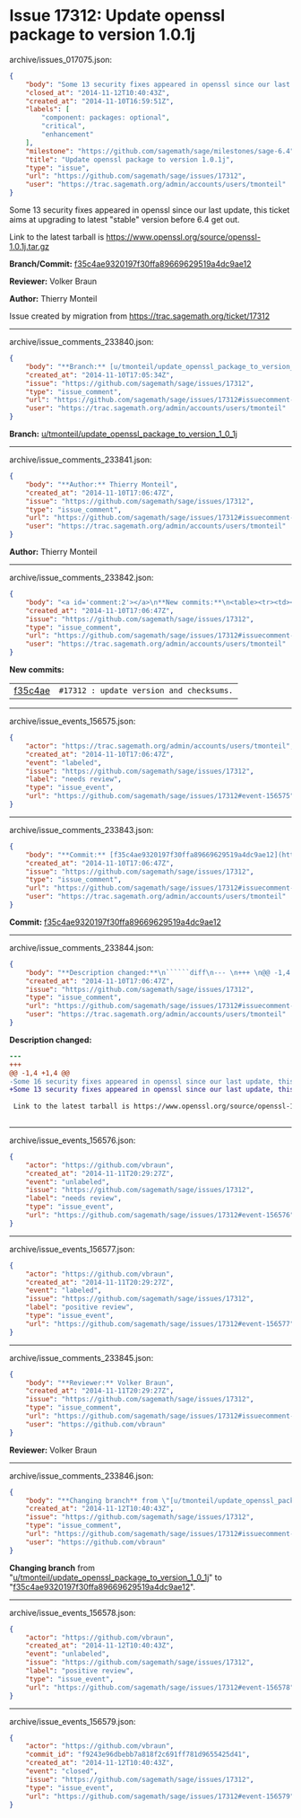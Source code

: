 # Issue 17312: Update openssl package to version 1.0.1j

archive/issues_017075.json:
```json
{
    "body": "Some 13 security fixes appeared in openssl since our last update, this ticket aims at upgrading to latest \"stable\" version before 6.4 get out.\n\nLink to the latest tarball is \u200bhttps://www.openssl.org/source/openssl-1.0.1j.tar.gz\n\n\n**Branch/Commit:** [f35c4ae9320197f30ffa89669629519a4dc9ae12](https://github.com/sagemath/sagetrac-mirror/commit/f35c4ae9320197f30ffa89669629519a4dc9ae12)\n\n**Reviewer:** Volker Braun\n\n**Author:** Thierry Monteil\n\nIssue created by migration from https://trac.sagemath.org/ticket/17312\n\n",
    "closed_at": "2014-11-12T10:40:43Z",
    "created_at": "2014-11-10T16:59:51Z",
    "labels": [
        "component: packages: optional",
        "critical",
        "enhancement"
    ],
    "milestone": "https://github.com/sagemath/sage/milestones/sage-6.4",
    "title": "Update openssl package to version 1.0.1j",
    "type": "issue",
    "url": "https://github.com/sagemath/sage/issues/17312",
    "user": "https://trac.sagemath.org/admin/accounts/users/tmonteil"
}
```
Some 13 security fixes appeared in openssl since our last update, this ticket aims at upgrading to latest "stable" version before 6.4 get out.

Link to the latest tarball is ​https://www.openssl.org/source/openssl-1.0.1j.tar.gz


**Branch/Commit:** [f35c4ae9320197f30ffa89669629519a4dc9ae12](https://github.com/sagemath/sagetrac-mirror/commit/f35c4ae9320197f30ffa89669629519a4dc9ae12)

**Reviewer:** Volker Braun

**Author:** Thierry Monteil

Issue created by migration from https://trac.sagemath.org/ticket/17312





---

archive/issue_comments_233840.json:
```json
{
    "body": "**Branch:** [u/tmonteil/update_openssl_package_to_version_1_0_1j](https://github.com/sagemath/sagetrac-mirror/tree/u/tmonteil/update_openssl_package_to_version_1_0_1j)",
    "created_at": "2014-11-10T17:05:34Z",
    "issue": "https://github.com/sagemath/sage/issues/17312",
    "type": "issue_comment",
    "url": "https://github.com/sagemath/sage/issues/17312#issuecomment-233840",
    "user": "https://trac.sagemath.org/admin/accounts/users/tmonteil"
}
```

**Branch:** [u/tmonteil/update_openssl_package_to_version_1_0_1j](https://github.com/sagemath/sagetrac-mirror/tree/u/tmonteil/update_openssl_package_to_version_1_0_1j)



---

archive/issue_comments_233841.json:
```json
{
    "body": "**Author:** Thierry Monteil",
    "created_at": "2014-11-10T17:06:47Z",
    "issue": "https://github.com/sagemath/sage/issues/17312",
    "type": "issue_comment",
    "url": "https://github.com/sagemath/sage/issues/17312#issuecomment-233841",
    "user": "https://trac.sagemath.org/admin/accounts/users/tmonteil"
}
```

**Author:** Thierry Monteil



---

archive/issue_comments_233842.json:
```json
{
    "body": "<a id='comment:2'></a>\n**New commits:**\n<table><tr><td><a href=\"https://github.com/sagemath/sagetrac-mirror/commit/f35c4ae9320197f30ffa89669629519a4dc9ae12\">f35c4ae</a></td><td><code>#17312 : update version and checksums.</code></td></tr></table>\n",
    "created_at": "2014-11-10T17:06:47Z",
    "issue": "https://github.com/sagemath/sage/issues/17312",
    "type": "issue_comment",
    "url": "https://github.com/sagemath/sage/issues/17312#issuecomment-233842",
    "user": "https://trac.sagemath.org/admin/accounts/users/tmonteil"
}
```

<a id='comment:2'></a>
**New commits:**
<table><tr><td><a href="https://github.com/sagemath/sagetrac-mirror/commit/f35c4ae9320197f30ffa89669629519a4dc9ae12">f35c4ae</a></td><td><code>#17312 : update version and checksums.</code></td></tr></table>




---

archive/issue_events_156575.json:
```json
{
    "actor": "https://trac.sagemath.org/admin/accounts/users/tmonteil",
    "created_at": "2014-11-10T17:06:47Z",
    "event": "labeled",
    "issue": "https://github.com/sagemath/sage/issues/17312",
    "label": "needs review",
    "type": "issue_event",
    "url": "https://github.com/sagemath/sage/issues/17312#event-156575"
}
```



---

archive/issue_comments_233843.json:
```json
{
    "body": "**Commit:** [f35c4ae9320197f30ffa89669629519a4dc9ae12](https://github.com/sagemath/sagetrac-mirror/commit/f35c4ae9320197f30ffa89669629519a4dc9ae12)",
    "created_at": "2014-11-10T17:06:47Z",
    "issue": "https://github.com/sagemath/sage/issues/17312",
    "type": "issue_comment",
    "url": "https://github.com/sagemath/sage/issues/17312#issuecomment-233843",
    "user": "https://trac.sagemath.org/admin/accounts/users/tmonteil"
}
```

**Commit:** [f35c4ae9320197f30ffa89669629519a4dc9ae12](https://github.com/sagemath/sagetrac-mirror/commit/f35c4ae9320197f30ffa89669629519a4dc9ae12)



---

archive/issue_comments_233844.json:
```json
{
    "body": "**Description changed:**\n``````diff\n--- \n+++ \n@@ -1,4 +1,4 @@\n-Some 16 security fixes appeared in openssl since our last update, this ticket aims at upgrading to latest \"stable\" version before 6.4 get out.\n+Some 13 security fixes appeared in openssl since our last update, this ticket aims at upgrading to latest \"stable\" version before 6.4 get out.\n \n Link to the latest tarball is \u200bhttps://www.openssl.org/source/openssl-1.0.1j.tar.gz\n \n``````\n",
    "created_at": "2014-11-10T17:06:47Z",
    "issue": "https://github.com/sagemath/sage/issues/17312",
    "type": "issue_comment",
    "url": "https://github.com/sagemath/sage/issues/17312#issuecomment-233844",
    "user": "https://trac.sagemath.org/admin/accounts/users/tmonteil"
}
```

**Description changed:**
``````diff
--- 
+++ 
@@ -1,4 +1,4 @@
-Some 16 security fixes appeared in openssl since our last update, this ticket aims at upgrading to latest "stable" version before 6.4 get out.
+Some 13 security fixes appeared in openssl since our last update, this ticket aims at upgrading to latest "stable" version before 6.4 get out.
 
 Link to the latest tarball is ​https://www.openssl.org/source/openssl-1.0.1j.tar.gz
 
``````




---

archive/issue_events_156576.json:
```json
{
    "actor": "https://github.com/vbraun",
    "created_at": "2014-11-11T20:29:27Z",
    "event": "unlabeled",
    "issue": "https://github.com/sagemath/sage/issues/17312",
    "label": "needs review",
    "type": "issue_event",
    "url": "https://github.com/sagemath/sage/issues/17312#event-156576"
}
```



---

archive/issue_events_156577.json:
```json
{
    "actor": "https://github.com/vbraun",
    "created_at": "2014-11-11T20:29:27Z",
    "event": "labeled",
    "issue": "https://github.com/sagemath/sage/issues/17312",
    "label": "positive review",
    "type": "issue_event",
    "url": "https://github.com/sagemath/sage/issues/17312#event-156577"
}
```



---

archive/issue_comments_233845.json:
```json
{
    "body": "**Reviewer:** Volker Braun",
    "created_at": "2014-11-11T20:29:27Z",
    "issue": "https://github.com/sagemath/sage/issues/17312",
    "type": "issue_comment",
    "url": "https://github.com/sagemath/sage/issues/17312#issuecomment-233845",
    "user": "https://github.com/vbraun"
}
```

**Reviewer:** Volker Braun



---

archive/issue_comments_233846.json:
```json
{
    "body": "**Changing branch** from \"[u/tmonteil/update_openssl_package_to_version_1_0_1j](https://github.com/sagemath/sagetrac-mirror/tree/u/tmonteil/update_openssl_package_to_version_1_0_1j)\" to \"[f35c4ae9320197f30ffa89669629519a4dc9ae12](https://github.com/sagemath/sagetrac-mirror/commit/f35c4ae9320197f30ffa89669629519a4dc9ae12)\".",
    "created_at": "2014-11-12T10:40:43Z",
    "issue": "https://github.com/sagemath/sage/issues/17312",
    "type": "issue_comment",
    "url": "https://github.com/sagemath/sage/issues/17312#issuecomment-233846",
    "user": "https://github.com/vbraun"
}
```

**Changing branch** from "[u/tmonteil/update_openssl_package_to_version_1_0_1j](https://github.com/sagemath/sagetrac-mirror/tree/u/tmonteil/update_openssl_package_to_version_1_0_1j)" to "[f35c4ae9320197f30ffa89669629519a4dc9ae12](https://github.com/sagemath/sagetrac-mirror/commit/f35c4ae9320197f30ffa89669629519a4dc9ae12)".



---

archive/issue_events_156578.json:
```json
{
    "actor": "https://github.com/vbraun",
    "created_at": "2014-11-12T10:40:43Z",
    "event": "unlabeled",
    "issue": "https://github.com/sagemath/sage/issues/17312",
    "label": "positive review",
    "type": "issue_event",
    "url": "https://github.com/sagemath/sage/issues/17312#event-156578"
}
```



---

archive/issue_events_156579.json:
```json
{
    "actor": "https://github.com/vbraun",
    "commit_id": "f9243e96dbebb7a818f2c691ff781d9655425d41",
    "created_at": "2014-11-12T10:40:43Z",
    "event": "closed",
    "issue": "https://github.com/sagemath/sage/issues/17312",
    "type": "issue_event",
    "url": "https://github.com/sagemath/sage/issues/17312#event-156579"
}
```
